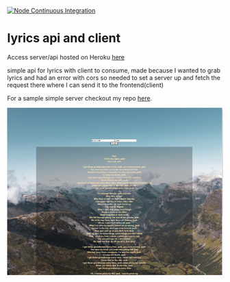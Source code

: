 [![Node Continuous Integration](https://github.com/elsowiny/LyricFinderApiAndClient/actions/workflows/intergrate.yml/badge.svg)](https://github.com/elsowiny/LyricFinderApiAndClient/actions/workflows/intergrate.yml)

# lyrics api and client

Access server/api hosted on Heroku [here](https://se-lyrics.herokuapp.com/lyrics)

simple api for lyrics with client to consume, made because I wanted to
grab lyrics and had an error with cors so needed to set a server up and fetch the request there
where I can send it to the frontend(client)

For a sample simple server checkout my repo [here](https://github.com/elsowiny/ExpressServerTemplate).


![client img](./repoAssets/travis_mi_amigo.png)


